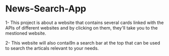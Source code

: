 # News-Search-App

1- This project is about a website that contains several cards linked with the APIs of different websites and by clicking on them, they'll take you to the mestioned website.

2- This website will also contai9n a search bar at the top that can be used to search the articals relevant to your needs.
